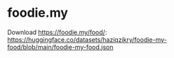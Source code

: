 # foodie.my

Download https://foodie.my/food/: https://huggingface.co/datasets/haziqzikry/foodie-my-food/blob/main/foodie-my-food.json

